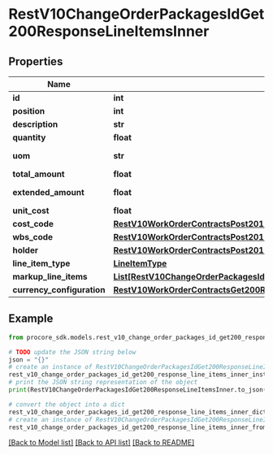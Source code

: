 # RestV10ChangeOrderPackagesIdGet200ResponseLineItemsInner


## Properties

Name | Type | Description | Notes
------------ | ------------- | ------------- | -------------
**id** | **int** | ID | [optional] 
**position** | **int** | Position | [optional] 
**description** | **str** | Description | [optional] 
**quantity** | **float** | Quantity | [optional] 
**uom** | **str** | Unit of measurement | [optional] 
**total_amount** | **float** | Total amount | [optional] 
**extended_amount** | **float** | Extended amount | [optional] 
**unit_cost** | **float** | Unit cost | [optional] 
**cost_code** | [**RestV10WorkOrderContractsPost201ResponseLineItemsInnerCostCode**](RestV10WorkOrderContractsPost201ResponseLineItemsInnerCostCode.md) |  | [optional] 
**wbs_code** | [**RestV10WorkOrderContractsPost201ResponseLineItemsInnerWbsCode**](RestV10WorkOrderContractsPost201ResponseLineItemsInnerWbsCode.md) |  | [optional] 
**holder** | [**RestV10WorkOrderContractsPost201ResponseLineItemsInnerHolder**](RestV10WorkOrderContractsPost201ResponseLineItemsInnerHolder.md) |  | [optional] 
**line_item_type** | [**LineItemType**](LineItemType.md) |  | [optional] 
**markup_line_items** | [**List[RestV10ChangeOrderPackagesIdGet200ResponseLineItemsInnerMarkupLineItemsInner]**](RestV10ChangeOrderPackagesIdGet200ResponseLineItemsInnerMarkupLineItemsInner.md) |  | [optional] 
**currency_configuration** | [**RestV10WorkOrderContractsGet200ResponseInnerCurrencyConfiguration**](RestV10WorkOrderContractsGet200ResponseInnerCurrencyConfiguration.md) |  | [optional] 

## Example

```python
from procore_sdk.models.rest_v10_change_order_packages_id_get200_response_line_items_inner import RestV10ChangeOrderPackagesIdGet200ResponseLineItemsInner

# TODO update the JSON string below
json = "{}"
# create an instance of RestV10ChangeOrderPackagesIdGet200ResponseLineItemsInner from a JSON string
rest_v10_change_order_packages_id_get200_response_line_items_inner_instance = RestV10ChangeOrderPackagesIdGet200ResponseLineItemsInner.from_json(json)
# print the JSON string representation of the object
print(RestV10ChangeOrderPackagesIdGet200ResponseLineItemsInner.to_json())

# convert the object into a dict
rest_v10_change_order_packages_id_get200_response_line_items_inner_dict = rest_v10_change_order_packages_id_get200_response_line_items_inner_instance.to_dict()
# create an instance of RestV10ChangeOrderPackagesIdGet200ResponseLineItemsInner from a dict
rest_v10_change_order_packages_id_get200_response_line_items_inner_from_dict = RestV10ChangeOrderPackagesIdGet200ResponseLineItemsInner.from_dict(rest_v10_change_order_packages_id_get200_response_line_items_inner_dict)
```
[[Back to Model list]](../README.md#documentation-for-models) [[Back to API list]](../README.md#documentation-for-api-endpoints) [[Back to README]](../README.md)


